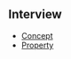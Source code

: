 ## Interview

* [Concept](https://github.com/luckyvondoit/OC_Document/blob/master/Interview/Concept.md)
* [Property](https://github.com/luckyvondoit/OC_Document/blob/master/Interview/Property.md)

